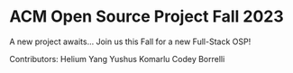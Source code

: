 # ACM Open Source Project Fall 2023
A new project awaits...
Join us this Fall for a new Full-Stack OSP!

Contributors:
Helium Yang
Yushus Komarlu
Codey Borrelli
